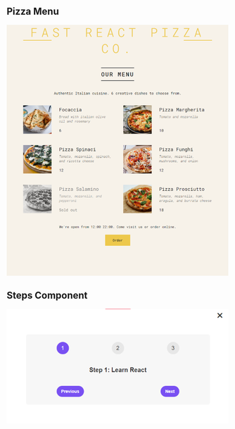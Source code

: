 <h2>Pizza Menu</h2>
<img src="pizza-menu/public/pizza_menu.png">

<h2>Steps Component</h2>
<img src="steps/public/steps_component.png">
